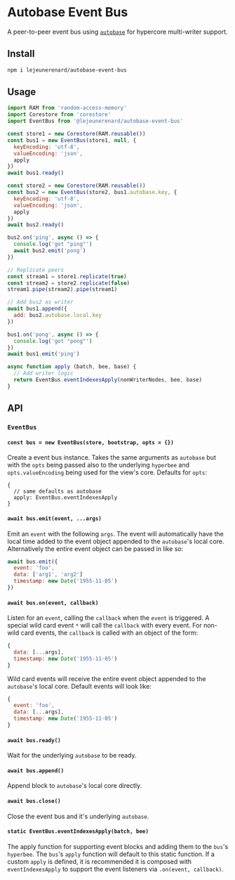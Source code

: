 # Autobase Event Bus

A peer-to-peer event bus using
[`autobase`](https://github.com/holepunchto/autobase) for hypercore multi-writer
support.

## Install

```bash
npm i lejeunerenard/autobase-event-bus
```

## Usage

```js
import RAM from 'random-access-memory'
import Corestore from 'corestore'
import EventBus from '@lejeunerenard/autobase-event-bus'

const store1 = new Corestore(RAM.reusable())
const bus1 = new EventBus(store1, null, {
  keyEncoding: 'utf-8',
  valueEncoding: 'json',
  apply
})
await bus1.ready()

const store2 = new Corestore(RAM.reusable())
const bus2 = new EventBus(store2, bus1.autobase.key, {
  keyEncoding: 'utf-8',
  valueEncoding: 'json',
  apply
})
await bus2.ready()

bus2.on('ping', async () => {
  console.log('got "ping"')
  await bus2.emit('pong')
})

// Replicate peers
const stream1 = store1.replicate(true)
const stream2 = store2.replicate(false)
stream1.pipe(stream2).pipe(stream1)

// Add bus2 as writer
await bus1.append({
  add: bus2.autobase.local.key
})

bus1.on('pong', async () => {
  console.log('got "pong"')
})
await bus1.emit('ping')

async function apply (batch, bee, base) {
  // Add writer logic
  return EventBus.eventIndexesApply(nonWriterNodes, bee, base)
}
```

## API

### `EventBus`

#### `const bus = new EventBus(store, bootstrap, opts = {})`

Create a event bus instance. Takes the same arguments as `autobase` but with the
`opts` being passed also to the underlying `hyperbee` and `opts.valueEncoding`
being used for the view's core. Defaults for `opts`:

```
{
  // same defaults as autobase
  apply: EventBus.eventIndexesApply
}
```

#### `await bus.emit(event, ...args)`

Emit an `event` with the following `args`. The event will automatically have the
local time added to the event object appended to the `autobase`'s local core.
Alternatively the entire event object can be passed in like so:

```js
await bus.emit({
  event: 'foo',
  data: ['arg1', 'arg2']
  timestamp: new Date('1955-11-05')
})
```

#### `await bus.on(event, callback)`

Listen for an `event`, calling the `callback` when the `event` is triggered. A
special wild card event `*` will call the `callback` with every event. For
non-wild card events, the `callback` is called with an object of the form:

```js
{
  data: [...args],
  timestamp: new Date('1955-11-05')
}
```

Wild card events will receive the entire event object appended to the
`autobase`'s local core. Default events will look like:

```js
{
  event: 'foo',
  data: [...args],
  timestamp: new Date('1955-11-05')
}
```

#### `await bus.ready()`

Wait for the underlying `autobase` to be ready.

#### `await bus.append()`

Append block to `autobase`'s local core directly.

#### `await bus.close()`

Close the event bus and it's underlying `autobase`.

#### `static EventBus.eventIndexesApply(batch, bee)`

The apply function for supporting event blocks and adding them to the `bus`'s
`hyperbee`. The `bus`'s `apply` function will default to this static function.
If a custom `apply` is defined, it is recommended it is composed with
`eventIndexesApply` to support the event listeners via `.on(event, callback)`.
